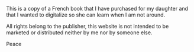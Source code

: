 This is a copy of a French book that I have purchased for my daughter and that I wanted to digitalize so she can learn when I am not around.

All rights belong to the publisher, this website is not intended to be marketed or distributed neither by me nor by someone else. 

Peace
